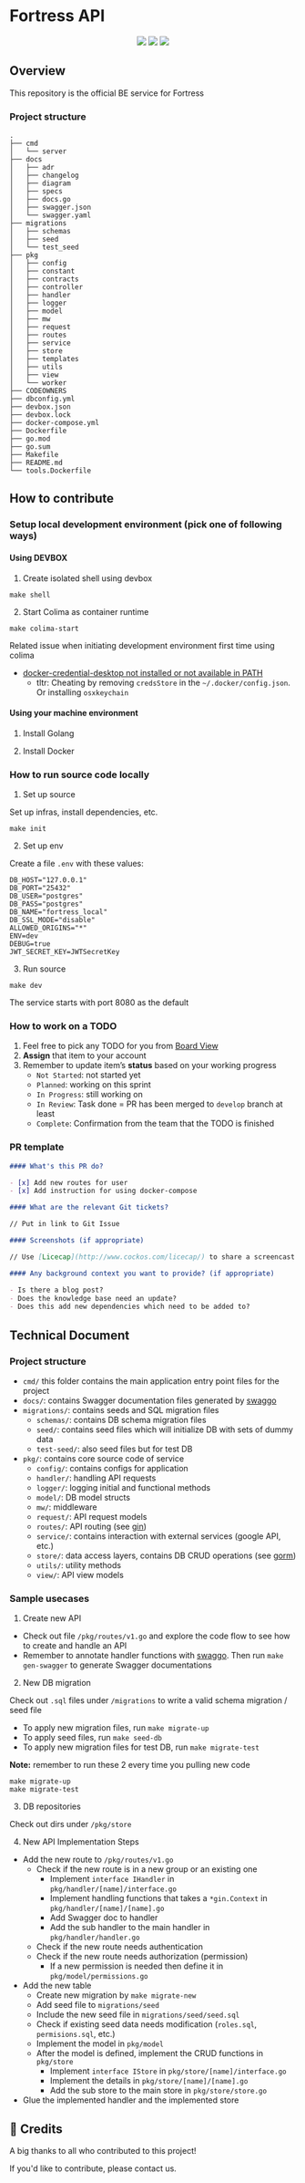 # Fortress API

<p align="center">
  <img src="https://img.shields.io/badge/golang-1.18-blue" />
  <img src="https://img.shields.io/badge/strategy-gitflow-%23561D25" />
  <a href="https://github.com/consolelabs/mochi-api/blob/main/LICENSE">
    <img src="https://img.shields.io/badge/license-GNU-blue" />
  </a>
</p>

## Overview

This repository is the official BE service for Fortress

### Project structure

```
.
├── cmd
│   └── server
├── docs
│   ├── adr
│   ├── changelog
│   ├── diagram
│   ├── specs
│   ├── docs.go
│   ├── swagger.json
│   └── swagger.yaml
├── migrations
│   ├── schemas
│   ├── seed
│   └── test_seed
├── pkg
│   ├── config
│   ├── constant
│   ├── contracts
│   ├── controller
│   ├── handler
│   ├── logger
│   ├── model
│   ├── mw
│   ├── request
│   ├── routes
│   ├── service
│   ├── store
│   ├── templates
│   ├── utils
│   ├── view
│   └── worker
├── CODEOWNERS
├── dbconfig.yml
├── devbox.json
├── devbox.lock
├── docker-compose.yml
├── Dockerfile
├── go.mod
├── go.sum
├── Makefile
├── README.md
└── tools.Dockerfile
```

## How to contribute

### Setup local development environment (pick one of following ways)

#### Using DEVBOX

1. Create isolated shell using devbox

```
make shell
```

2. Start Colima as container runtime 

```
make colima-start
```

Related issue when initiating development environment first time using colima
- [docker-credential-desktop not installed or not available in PATH](https://stackoverflow.com/questions/67642620/docker-credential-desktop-not-installed-or-not-available-in-path/72888813#72888813)
  - tltr: Cheating by removing `credsStore` in the `~/.docker/config.json`. Or installing `osxkeychain`

####  Using your machine environment

1. Install Golang

2. Install Docker

### How to run source code locally

1. Set up source

Set up infras, install dependencies, etc.

```
make init
```

2. Set up env

Create a file `.env` with these values:

```
DB_HOST="127.0.0.1"
DB_PORT="25432"
DB_USER="postgres"
DB_PASS="postgres"
DB_NAME="fortress_local"
DB_SSL_MODE="disable"
ALLOWED_ORIGINS="*"
ENV=dev
DEBUG=true
JWT_SECRET_KEY=JWTSecretKey
```

3. Run source

```
make dev
```

The service starts with port 8080 as the default

### How to work on a TODO

1. Feel free to pick any TODO for you from [Board View](https://www.notion.so/dwarves/4d756d46e90240918cd2505f962cacd1?v=d65335d1772f4532ab1bc274a1ae8c76)
2. **Assign** that item to your account
3. Remember to update item’s **status** based on your working progress
   - `Not Started`: not started yet
   - `Planned`: working on this sprint
   - `In Progress`: still working on
   - `In Review`: Task done = PR has been merged to `develop` branch at least
   - `Complete`: Confirmation from the team that the TODO is finished

### PR template

```markdown
#### What's this PR do?

- [x] Add new routes for user
- [x] Add instruction for using docker-compose

#### What are the relevant Git tickets?

// Put in link to Git Issue

#### Screenshots (if appropriate)

// Use [Licecap](http://www.cockos.com/licecap/) to share a screencast gif.

#### Any background context you want to provide? (if appropriate)

- Is there a blog post?
- Does the knowledge base need an update?
- Does this add new dependencies which need to be added to?
```

## Technical Document

### Project structure

- `cmd/` this folder contains the main application entry point files for the project
- `docs/`: contains Swagger documentation files generated by [swaggo](https://github.com/swaggo/swag)
- `migrations/`: contains seeds and SQL migration files
  - `schemas/`: contains DB schema migration files
  - `seed/`: contains seed files which will initialize DB with sets of dummy data
  - `test-seed/`: also seed files but for test DB
- `pkg/`: contains core source code of service
  - `config/`: contains configs for application
  - `handler/`: handling API requests
  - `logger/`: logging initial and functional methods
  - `model/`: DB model structs
  - `mw/`: middleware
  - `request/`: API request models
  - `routes/`: API routing (see [gin](https://github.com/gin-gonic/gin))
  - `service/`: contains interaction with external services (google API, etc.)
  - `store/`: data access layers, contains DB CRUD operations (see [gorm](https://gorm.io/))
  - `utils/`: utility methods
  - `view/`: API view models

### Sample usecases

1. Create new API

- Check out file `/pkg/routes/v1.go` and explore the code flow to see how to create and handle an API
- Remember to annotate handler functions with [swaggo](https://github.com/swaggo/swag). Then run `make gen-swagger` to generate Swagger documentations

2. New DB migration

Check out `.sql` files under `/migrations` to write a valid schema migration / seed file

- To apply new migration files, run `make migrate-up`
- To apply seed files, run `make seed-db`
- To apply new migration files for test DB, run `make migrate-test`

**Note:** remember to run these 2 every time you pulling new code

```shell
make migrate-up
make migrate-test
```

3. DB repositories

Check out dirs under `/pkg/store`

4. New API Implementation Steps

- Add the new route to `/pkg/routes/v1.go`
  - Check if the new route is in a new group or an existing one
    - Implement `interface IHandler` in `pkg/handler/[name]/interface.go`
    - Implement handling functions that takes a `*gin.Context` in `pkg/handler/[name]/[name].go`
    - Add Swagger doc to handler
    - Add the sub handler to the main handler in `pkg/handler/handler.go`
  - Check if the new route needs authentication
  - Check if the new route needs authorization (permission)
    - If a new permission is needed then define it in `pkg/model/permissions.go`
- Add the new table
  - Create new migration by `make migrate-new`
  - Add seed file to `migrations/seed`
  - Include the new seed file in `migrations/seed/seed.sql`
  - Check if existing seed data needs modification (`roles.sql`, `permisions.sql`, etc.)
  - Implement the model in `pkg/model`
  - After the model is defined, implement the CRUD functions in `pkg/store`
    - Implement `interface IStore` in `pkg/store/[name]/interface.go`
    - Implement the details in `pkg/store/[name]/[name].go`
    - Add the sub store to the main store in `pkg/store/store.go`
- Glue the implemented handler and the implemented store

## :pray: Credits

A big thanks to all who contributed to this project!

If you'd like to contribute, please contact us.
